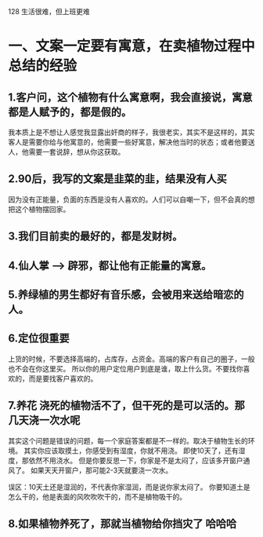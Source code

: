 

128 生活很难，但上班更难
# 一、文案一定要有寓意，在卖植物过程中总结的经验
## 1.客户问，这个植物有什么寓意啊，我会直接说，寓意都是人赋予的，都是假的。
我本质上是不想让人感觉我显露出奸商的样子，我很老实，其实不是这样的，其实客人是需要你给与他寓意的，他需要一些好寓意，解决他当时的状态；或者他要送人，他需要一套说辞，想从你这获取。

## 2.90后，我写的文案是韭菜的韭，结果没有人买
因为没有正能量，负面的东西是没有人喜欢的。人们可以自嘲一下，但不会真的想把这个植物摆回家。

## 3.我们目前卖的最好的，都是发财树。

## 4.仙人掌 —> 辟邪，都让他有正能量的寓意。

## 5.养绿植的男生都好有音乐感，会被用来送给暗恋的人。

## 6.定位很重要
上货的时候，不要选择高端的，占库存，占资金。高端的客户有自己的圈子，一般也不会在你这里买。
所以你的用户定位用户到底是谁，取上什么货。不要找你喜欢的，而是要找客户喜欢的。

## 7.养花 浇死的植物活不了，但干死的是可以活的。那几天浇一次水呢
其实这个问题是错误的问题，每一个家庭答案都是不一样的。取决于植物生长的环境。
其实你应该取摸土，你感受到有湿度，你就不用浇。
即使10天了，还有湿度，那依然不用浇水。
但是你要反思一下，你家是不是太闷了，应该多开窗户通风了。
如果天天开窗户，那可能2-3天就要浇一次水。

误区：10天土还是湿润的，不代表你家湿润，而是说你家太闷了。
你要知道土是怎么干的，他是表面的风吹吹吹干的，而不是植物吸干的。

## 8.如果植物养死了，那就当植物给你挡灾了 哈哈哈

